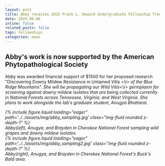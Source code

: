 ```yaml
---
layout: post
title: Abby receives 2025 Frank L. Howard Undergraduate Fellowship from the American Phytopathological Society
date: 2025-06-06 
inline: false
related_posts: false
tags: Fellowships
categories: news
---
```


Abby's work is now supported by the American Phytopathological Society 
---
Abby was awarded financial support of $1500 for her proposed research "Discovering Downy Mildew Resistance in Untamed <i> Vitis <\i> of the Blue Ridge Mountains". She will be propagating our Wild <i>Vitis<\i> germplasm for screening against downy mildew isolates that are being collected currently in National Forests across Tennessee, Virginia, and West Virginia.
She plans to work alongside the lab's graduate student, Anugya Bhattarai. 



<div class="row">
    <div class="col-sm mt-2 mt-md-0">
        {% include figure.liquid loading="eager" path='../../assets/img/abby_sampling.jpg'  class="img-fluid rounded z-depth-1" %}
        <div class="caption">
            Abby(left), Anugya, and Brayden in Cherokee National Forest sampling wild grapes and downy mildew isolates
        </div>
    </div>
   <div class="col-sm mt-2 mt-md-0">
        {% include figure.liquid loading="eager" path='../../assets/img/abby_sampling2.jpg'  class="img-fluid rounded z-depth-1" %}
        <div class="caption">
            Abby(right), Anugya, and Brayden in Cherokee National Forest's Buck's Bald area.
        </div>
    </div>
</div>
